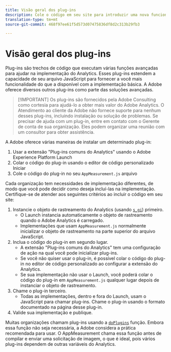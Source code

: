 ```yaml
---
title: Visão geral dos plug-ins
description: Cole o código em seu site para introduzir uma nova funcionalidade.
translation-type: tm+mt
source-git-commit: 468f97ee61f5d573d07475836df8d2c313b29fb3

---
```



# Visão geral dos plug-ins

Plug-ins são trechos de código que executam várias funções avançadas para ajudar na implementação do Analytics. Esses plug-ins estendem a capacidade de seu arquivo JavaScript para fornecer a você mais funcionalidade do que a disponível com a implementação básica. A Adobe oferece diversos outros plug-ins como parte das soluções avançadas.

> [!IMPORTANT] Os plug-ins são fornecidos pela Adobe Consulting como cortesia para ajudá-lo a obter mais valor do Adobe Analytics. O Atendimento ao cliente da Adobe não fornece suporte para nenhum desses plug-ins, incluindo instalação ou solução de problemas. Se precisar de ajuda com um plug-in, entre em contato com o Gerente de conta de sua organização. Eles podem organizar uma reunião com um consultor para obter assistência.

A Adobe oferece várias maneiras de instalar um determinado plug-in:

1. Usar a extensão &quot;Plug-ins comuns do Analytics&quot; usando o Adobe Experience Platform Launch
2. Colar o código do plug-in usando o editor de código personalizado Iniciar
3. Cole o código do plug-in no seu `AppMeasurement.js` arquivo

Cada organização tem necessidades de implementação diferentes, de modo que você pode decidir como deseja incluí-las na implementação. Certifique-se de atender aos seguintes critérios ao incluir o código em seu site:

1. Instancie o objeto de rastreamento do Analytics (usando [`s_gi`](../functions/s-gi.md)) primeiro.
   * O Launch instancia automaticamente o objeto de rastreamento quando o Adobe Analytics é carregado.
   * Implementações que usam `AppMeasurement.js` normalmente inicializar o objeto de rastreamento na parte superior do arquivo JavaScript.
2. Inclua o código do plug-in em segundo lugar.
   * A extensão &quot;Plug-ins comuns do Analytics&quot; tem uma configuração de ação na qual você pode inicializar plug-ins.
   * Se você não quiser usar o plug-in, é possível colar o código do plug-in no editor de código personalizado ao configurar a extensão do Analytics.
   * Se sua implementação não usar o Launch, você poderá colar o código do plug-in em `AppMeasurement.js` qualquer lugar depois de instanciar o objeto de rastreamento.
3. Chame o plug-in terceiro.
   * Todas as implementações, dentro e fora do Launch, usam o JavaScript para chamar plug-ins. Chame o plug-in usando o formato documentado na página desse plug-in.
4. Valide sua implementação e publique.

Muitas organizações chamam plug-ins usando a [`doPlugins`](../functions/doplugins.md) função. Embora essa função não seja necessária, a Adobe considera a prática recomendada para usar. O AppMeasurement chama essa função antes de compilar e enviar uma solicitação de imagem, o que é ideal, pois vários plug-ins dependem de outras variáveis do Analytics.

